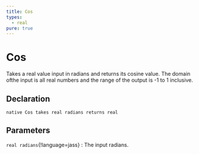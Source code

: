 ```yaml
---
title: Cos
types:
  - real
pure: true
---
```


# Cos
Takes a real value input in radians and returns its cosine value. The domain ofthe input is all real numbers and the range of the output is -1 to 1 inclusive.

## Declaration

```jass
native Cos takes real radians returns real
```

## Parameters
`real radians`{!language=jass}
: The input radians.
